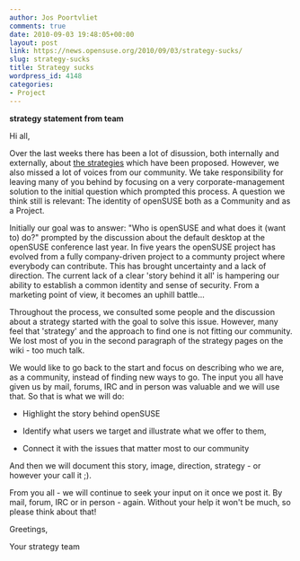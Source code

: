 ```yaml
---
author: Jos Poortvliet
comments: true
date: 2010-09-03 19:48:05+00:00
layout: post
link: https://news.opensuse.org/2010/09/03/strategy-sucks/
slug: strategy-sucks
title: Strategy sucks
wordpress_id: 4148
categories:
- Project
---
```





**s****t****rategy statement from team**


  



Hi all,





  



Over the last weeks there has been a lot of disussion, both internally and externally, about [the strategies](http://en.opensuse.org/Portal:Strategy) which have been proposed. However, we also missed a lot of voices from our community. We take responsibility for leaving many of you behind by focusing on a very corporate-management solution to the initial question which prompted this process. A question we think still is relevant: The identity of openSUSE both as a Community and as a Project.





  



Initially our goal was to answer: "Who is openSUSE and what does it (want to) do?" prompted by the discussion about the default desktop at the openSUSE conference last year. In five years the openSUSE project has evolved from a fully company-driven project to a communty project where everybody can contribute. This has brought uncertainty and a lack of direction. The current lack of a clear 'story behind it all' is hampering our ability to establish a common identity and sense of security. From a marketing point of view, it becomes an uphill battle...





  



Throughout the process, we consulted some people and the discussion about a strategy started with the goal to solve this issue. However, many feel that 'strategy' and the approach to find one is not fitting our community. We lost most of you in the second paragraph of the strategy pages on the wiki - too much talk.





  



We would like to go back to the start and focus on describing who we are, as a community, instead of finding new ways to go. The input you all have given us by mail, forums, IRC and in person was valuable and we will use that. So that is what we will do:








	
  * Highlight the story behind openSUSE











	
  * Identify what users we target and illustrate what we offer to them,











	
  * Connect it with the issues that matter most to our community







And then we will document this story, image, direction, strategy - or however your call it ;).





  



From you all - we will continue to seek your input on it once we post it. By mail, forum, IRC or in person - again. Without your help it won't be much, so please think about that!





  



Greetings,





  



Your strategy team






